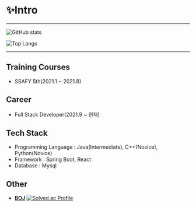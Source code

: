 # ✨Intro
***
![GitHub stats](https://github-readme-stats.vercel.app/api?username=leeyomyeon&show_icons=true&theme=tokyonight)

![Top Langs](https://github-readme-stats.vercel.app/api/top-langs/?username=leeyomyeon&theme=gruvbox)
***
## Training Courses
* SSAFY 5th(2021.1 ~ 2021.8)

## Career
* Full Stack Developer(2021.9 ~ 현재)

## Tech Stack
* Programming Language : Java(Intermediate), C++(Novice), Python(Novice)
* Framework : Spring Boot, React
* Database : Mysql

## Other
* [**BOJ**](https://www.acmicpc.net)
[![Solved.ac Profile](http://mazassumnida.wtf/api/generate_badge?boj=siyamaki)](https://solved.ac/siyamaki)

